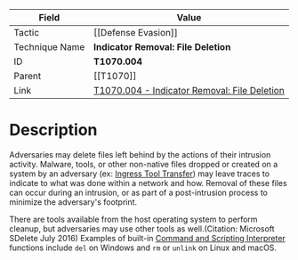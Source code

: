 
|Field|Value|
|---|---|
|Tactic|[[Defense Evasion]]|
|Technique Name|**Indicator Removal: File Deletion**|
|ID|**T1070.004**|
|Parent|[[T1070]]|
|Link|[T1070.004 - Indicator Removal: File Deletion](https://attack.mitre.org/techniques/T1070/004)|

# Description

Adversaries may delete files left behind by the actions of their intrusion activity. Malware, tools, or other non-native files dropped or created on a system by an adversary (ex: [Ingress Tool Transfer](https://attack.mitre.org/techniques/T1105)) may leave traces to indicate to what was done within a network and how. Removal of these files can occur during an intrusion, or as part of a post-intrusion process to minimize the adversary's footprint.

There are tools available from the host operating system to perform cleanup, but adversaries may use other tools as well.(Citation: Microsoft SDelete July 2016) Examples of built-in [Command and Scripting Interpreter](https://attack.mitre.org/techniques/T1059) functions include <code>del</code> on Windows and <code>rm</code> or <code>unlink</code> on Linux and macOS.